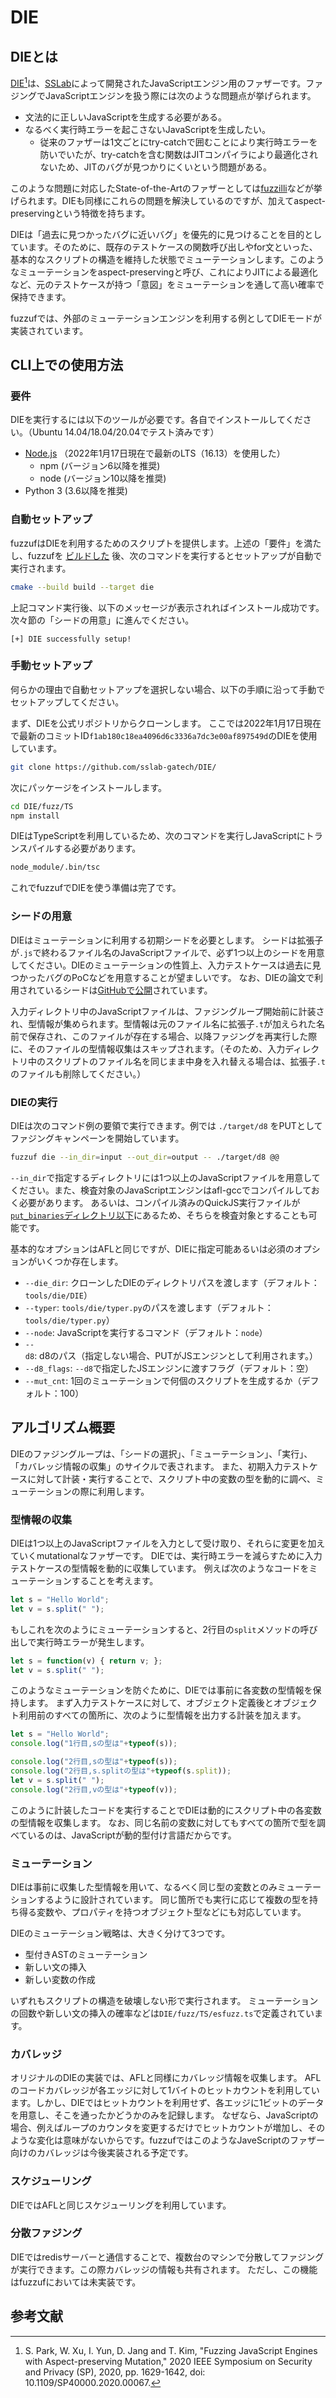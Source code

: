 # DIE

## DIEとは

[DIE](https://github.com/sslab-gatech/DIE/)[^die]は、[SSLab](https://gts3.org/)によって開発されたJavaScriptエンジン用のファザーです。ファジングでJavaScriptエンジンを扱う際には次のような問題点が挙げられます。

- 文法的に正しいJavaScriptを生成する必要がある。
- なるべく実行時エラーを起こさないJavaScriptを生成したい。
  - 従来のファザーは1文ごとにtry-catchで囲むことにより実行時エラーを防いでいたが、try-catchを含む関数はJITコンパイラにより最適化されないため、JITのバグが見つかりにくいという問題がある。

このような問題に対応したState-of-the-Artのファザーとしては[fuzzilli](https://github.com/googleprojectzero/fuzzilli)などが挙げられます。DIEも同様にこれらの問題を解決しているのですが、加えてaspect-preservingという特徴を持ちます。

DIEは「過去に見つかったバグに近いバグ」を優先的に見つけることを目的としています。そのために、既存のテストケースの関数呼び出しやfor文といった、基本的なスクリプトの構造を維持した状態でミューテーションします。このようなミューテーションをaspect-preservingと呼び、これによりJITによる最適化など、元のテストケースが持つ「意図」をミューテーションを通して高い確率で保持できます。

fuzzufでは、外部のミューテーションエンジンを利用する例としてDIEモードが実装されています。

## CLI上での使用方法

### 要件
DIEを実行するには以下のツールが必要です。各自でインストールしてください。（Ubuntu 14.04/18.04/20.04でテスト済みです）

- [Node.js](https://nodejs.org/en/download/) （2022年1月17日現在で最新のLTS（16.13）を使用した）
  - npm (バージョン6以降を推奨)
  - node (バージョン10以降を推奨)
- Python 3 (3.6以降を推奨)

### 自動セットアップ
fuzzufはDIEを利用するためのスクリプトを提供します。上述の「要件」を満たし、fuzzufを [ビルドした](/docs/building.md) 後、次のコマンドを実行するとセットアップが自動で実行されます。

```bash
cmake --build build --target die
```

上記コマンド実行後、以下のメッセージが表示されればインストール成功です。次々節の「シードの用意」に進んでください。
```
[+] DIE successfully setup!
```

### 手動セットアップ
何らかの理由で自動セットアップを選択しない場合、以下の手順に沿って手動でセットアップしてください。

まず、DIEを公式リポジトリからクローンします。
ここでは2022年1月17日現在で最新のコミットID`f1ab180c18ea4096d6c3336a7dc3e00af897549d`のDIEを使用しています。

```bash
git clone https://github.com/sslab-gatech/DIE/
```

次にパッケージをインストールします。
```bash
cd DIE/fuzz/TS
npm install
```

DIEはTypeScriptを利用しているため、次のコマンドを実行しJavaScriptにトランスパイルする必要があります。

```bash
node_module/.bin/tsc
```

これでfuzzufでDIEを使う準備は完了です。

### シードの用意
DIEはミューテーションに利用する初期シードを必要とします。
シードは拡張子が`.js`で終わるファイル名のJavaScriptファイルで、必ず1つ以上のシードを用意してください。DIEのミューテーションの性質上、入力テストケースは過去に見つかったバグのPoCなどを用意することが望ましいです。
なお、DIEの論文で利用されているシードは[GitHubで公開](https://github.com/sslab-gatech/DIE-corpus)されています。

入力ディレクトリ中のJavaScriptファイルは、ファジングループ開始前に計装され、型情報が集められます。型情報は元のファイル名に拡張子`.t`が加えられた名前で保存され、このファイルが存在する場合、以降ファジングを再実行した際に、そのファイルの型情報収集はスキップされます。（そのため、入力ディレクトリ中のスクリプトのファイル名を同じまま中身を入れ替える場合は、拡張子`.t`のファイルも削除してください。）

### DIEの実行
DIEは次のコマンド例の要領で実行できます。例では `./target/d8` をPUTとしてファジングキャンペーンを開始しています。

```bash
fuzzuf die --in_dir=input --out_dir=output -- ./target/d8 @@
```

`--in_dir`で指定するディレクトリには1つ以上のJavaScriptファイルを用意してください。また、検査対象のJavaScriptエンジンはafl-gccでコンパイルしておく必要があります。
あるいは、コンパイル済みのQuickJS実行ファイルが[`put_binaries`ディレクトリ以下](/test/put_binaries/README.md#quickjsqjs)にあるため、そちらを検査対象とすることも可能です。

基本的なオプションはAFLと同じですが、DIEに指定可能あるいは必須のオプションがいくつか存在します。

- `--die_dir`: クローンしたDIEのディレクトリパスを渡します（デフォルト：`tools/die/DIE`）
- `--typer`: `tools/die/typer.py`のパスを渡します（デフォルト：`tools/die/typer.py`）
- `--node`: JavaScriptを実行するコマンド（デフォルト：`node`）
- `--d8`: d8のパス（指定しない場合、PUTがJSエンジンとして利用されます。）
- `--d8_flags`: `--d8`で指定したJSエンジンに渡すフラグ（デフォルト：空）
- `--mut_cnt`: 1回のミューテーションで何個のスクリプトを生成するか（デフォルト：100）

## アルゴリズム概要
DIEのファジングループは、「シードの選択」、「ミューテーション」、「実行」、「カバレッジ情報の収集」のサイクルで表されます。
また、初期入力テストケースに対して計装・実行することで、スクリプト中の変数の型を動的に調べ、ミューテーションの際に利用します。

### 型情報の収集
DIEは1つ以上のJavaScriptファイルを入力として受け取り、それらに変更を加えていくmutationalなファザーです。
DIEでは、実行時エラーを減らすために入力テストケースの型情報を動的に収集しています。
例えば次のようなコードをミューテーションすることを考えます。

```javascript
let s = "Hello World";
let v = s.split(" ");
```

もしこれを次のようにミューテーションすると、2行目の`split`メソッドの呼び出しで実行時エラーが発生します。

```javascript
let s = function(v) { return v; };
let v = s.split(" ");
```

このようなミューテーションを防ぐために、DIEでは事前に各変数の型情報を保持します。
まず入力テストケースに対して、オブジェクト定義後とオブジェクト利用前のすべての箇所に、次のように型情報を出力する計装を加えます。

```javascript
let s = "Hello World";
console.log("1行目,sの型は"+typeof(s));

console.log("2行目,sの型は"+typeof(s));
console.log("2行目,s.splitの型は"+typeof(s.split));
let v = s.split(" ");
console.log("2行目,vの型は"+typeof(v));
```

このように計装したコードを実行することでDIEは動的にスクリプト中の各変数の型情報を収集します。
なお、同じ名前の変数に対してもすべての箇所で型を調べているのは、JavaScriptが動的型付け言語だからです。

### ミューテーション
DIEは事前に収集した型情報を用いて、なるべく同じ型の変数とのみミューテーションするように設計されています。
同じ箇所でも実行に応じて複数の型を持ち得る変数や、プロパティを持つオブジェクト型などにも対応しています。

DIEのミューテーション戦略は、大きく分けて3つです。

- 型付きASTのミューテーション
- 新しい文の挿入
- 新しい変数の作成

いずれもスクリプトの構造を破壊しない形で実行されます。
ミューテーションの回数や新しい文の挿入の確率などは`DIE/fuzz/TS/esfuzz.ts`で定義されています。

### カバレッジ
オリジナルのDIEの実装では、AFLと同様にカバレッジ情報を収集します。
AFLのコードカバレッジが各エッジに対して1バイトのヒットカウントを利用しています。しかし、DIEではヒットカウントを利用せず、各エッジに1ビットのデータを用意し、そこを通ったかどうかのみを記録します。
なぜなら、JavaScriptの場合、例えばループのカウンタを変更するだけでヒットカウントが増加し、そのような変化は意味がないからです。fuzzufではこのようなJaveScriptのファザー向けのカバレッジは今後実装される予定です。

### スケジューリング
DIEではAFLと同じスケジューリングを利用しています。

### 分散ファジング
DIEではredisサーバーと通信することで、複数台のマシンで分散してファジングが実行できます。この際カバレッジの情報も共有されます。
ただし、この機能はfuzzufにおいては未実装です。

## 参考文献

[^die]: S. Park, W. Xu, I. Yun, D. Jang and T. Kim, "Fuzzing JavaScript Engines with Aspect-preserving Mutation," 2020 IEEE Symposium on Security and Privacy (SP), 2020, pp. 1629-1642, doi: 10.1109/SP40000.2020.00067.

